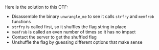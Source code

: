 Here is the solution to this CTF:

- Disassemble the binary `unwrangle_me` to see it calls `strfry` and `memfrob` functions
- `strfry` is called first, so it shuffles the flag string in place
- `memfrob` is called an even number of times so it has no impact
- Contact the server to get the shuffled flag
- Unshuffle the flag by guessing different options that make sense
